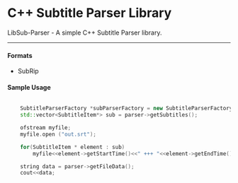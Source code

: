 # C++ Subtitle Parser Library
LibSub-Parser - A simple C++ Subtitle Parser library.
___
#### Formats
* SubRip

#### Sample Usage
```cpp

	SubtitleParserFactory *subParserFactory = new SubtitleParserFactory(argv[1]);
    std::vector<SubtitleItem*> sub = parser->getSubtitles();

    ofstream myfile;
    myfile.open ("out.srt");

    for(SubtitleItem * element : sub)
    	myfile<<element->getStartTime()<<" +++ "<<element->getEndTime()<<"\n"<<element->getText()<<"\n";

    string data = parser->getFileData();
    cout<<data;
```
